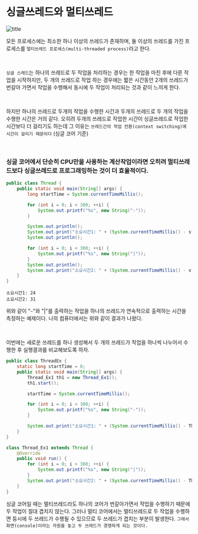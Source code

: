 # 싱글쓰레드와 멀티쓰레드

![title](https://image.slidesharecdn.com/random-150203095922-conversion-gate01/95/-6-638.jpg?cb=1422979422)

모든 프로세스에는 최소한 하나 이상의 쓰레드가 존재하며, 둘 이상의 쓰레드를 가진 프로세스를 `멀티쓰레드 프로세스(multi-threaded process)`라고 한다.

<br>

`싱글 스레드`는 하나의 쓰레드로 두 작업을 처리하는 경우는 한 작업을 마친 후에 다른 작업을 시작하지만, 두 개의 쓰레드로 작업 하는 경우에는 짧은 시간동안 2개의
쓰레드가 번갈아 가면서 작업을 수행해서 동시에 두 작업이 처리되는 것과 같이 느끼게 한다.

<br>

하지만 하나의 쓰레드로 두개의 작업을 수행한 시간과 두개의 쓰레드로 두 개의 작업을 수행한 시간은 거의 같다. 오히려 두개의 쓰레드로 작업한 시간이 싱글쓰레드로 작업한 시간보다
더 걸리기도 하는데 그 이유는 `쓰레드간의 작업 전환(context switching)에 시간이 걸리기 때문이다` (싱글 코어 기준)

<br>


### 싱글 코어에서 단순히 CPU만을 사용하는 계산작업이라면 오히려 멀티쓰레드보다 싱글쓰레드로 프로그래밍하는 것이 더 효율적이다.

```java
public class Thread {
    public static void main(String[] args) {
        long startTime = System.currentTimeMillis();

        for (int i = 0; i < 300; ++i) {
            System.out.printf("%s", new String("-"));
        }

        System.out.println();
        System.out.print("소요시간1: " + (System.currentTimeMillis() - startTime));
        System.out.println();

        for (int i = 0; i < 300; ++i) {
            System.out.printf("%s", new String("|"));
        }
        System.out.println();
        System.out.print("소요시간2: " + (System.currentTimeMillis() - startTime));
    }
}
```
```
소요시간1: 24
소요시간2: 31
```

위와 같이 "-"와 "|"를 출력하는 작업을 하나의 쓰레드가 연속적으로 출력하는 시간을 측정하는 예제이다. 나의 컴퓨터에서는 위와 같이 결과가 나왔다.

<br>

이번에는 새로운 쓰레드를 하나 생성해서 두 개의 쓰레드가 작업을 하나씩 나누어서 수행한 후 실행결과를 비교해보도록 하자.

```java
public class ThreadEx {
    static long startTime = 0;
    public static void main(String[] args) {
        Thread_Ex1 th1 = new Thread_Ex1();
        th1.start();

        startTime = System.currentTimeMillis();

        for (int i = 0; i < 300; ++i) {
            System.out.printf("%s", new String("-"));
        }

        System.out.print("소요시간1: " + (System.currentTimeMillis() - ThreadEx.startTime));
    }
}

class Thread_Ex1 extends Thread {
    @Override
    public void run() {
        for (int i = 0; i < 300; ++i) {
            System.out.printf("%s", new String("|"));
        }
        System.out.print("소요시간2: " + (System.currentTimeMillis() - ThreadEx.startTime));
    }
}
```

싱글 코어일 때는 멀티쓰레드라도 하나의 코어가 번갈아가면서 작업을 수행하기 때문에 두 작업이 절대 겹치지 않는다. 그러나 멀티 코어에서는 멀티쓰레드로 두 작업을 수행하면
둥시에 두 쓰레드가 수행될 수 있으므로 두 쓰레드가 겹치는 부분이 발생한다. 
`그래서 화면(console)이라는 자원을 놓고 두 쓰레드가 경쟁하게 되는 것이다.`

<br>



